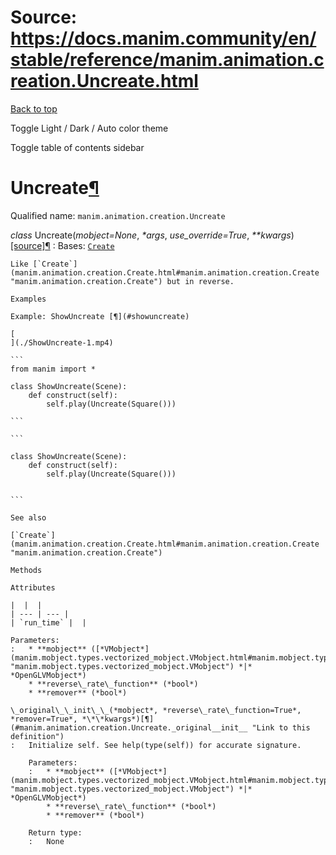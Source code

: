 # Source: https://docs.manim.community/en/stable/reference/manim.animation.creation.Uncreate.html

[Back to top](#)

Toggle Light / Dark / Auto color theme

Toggle table of contents sidebar

Uncreate[¶](#uncreate "Link to this heading")
=============================================

Qualified name: `manim.animation.creation.Uncreate`

*class* Uncreate(*mobject=None*, *\*args*, *use\_override=True*, *\*\*kwargs*)[[source]](../_modules/manim/animation/creation.html#Uncreate)[¶](#manim.animation.creation.Uncreate "Link to this definition")
:   Bases: [`Create`](manim.animation.creation.Create.html#manim.animation.creation.Create "manim.animation.creation.Create")

    Like [`Create`](manim.animation.creation.Create.html#manim.animation.creation.Create "manim.animation.creation.Create") but in reverse.

    Examples

    Example: ShowUncreate [¶](#showuncreate)

    [
    ](./ShowUncreate-1.mp4)

    ```
    from manim import *

    class ShowUncreate(Scene):
        def construct(self):
            self.play(Uncreate(Square()))

    ```

    ```

    class ShowUncreate(Scene):
        def construct(self):
            self.play(Uncreate(Square()))


    ```

    See also

    [`Create`](manim.animation.creation.Create.html#manim.animation.creation.Create "manim.animation.creation.Create")

    Methods

    Attributes

    |  |  |
    | --- | --- |
    | `run_time` |  |

    Parameters:
    :   * **mobject** ([*VMobject*](manim.mobject.types.vectorized_mobject.VMobject.html#manim.mobject.types.vectorized_mobject.VMobject "manim.mobject.types.vectorized_mobject.VMobject") *|* *OpenGLVMobject*)
        * **reverse\_rate\_function** (*bool*)
        * **remover** (*bool*)

    \_original\_\_init\_\_(*mobject*, *reverse\_rate\_function=True*, *remover=True*, *\*\*kwargs*)[¶](#manim.animation.creation.Uncreate._original__init__ "Link to this definition")
    :   Initialize self. See help(type(self)) for accurate signature.

        Parameters:
        :   * **mobject** ([*VMobject*](manim.mobject.types.vectorized_mobject.VMobject.html#manim.mobject.types.vectorized_mobject.VMobject "manim.mobject.types.vectorized_mobject.VMobject") *|* *OpenGLVMobject*)
            * **reverse\_rate\_function** (*bool*)
            * **remover** (*bool*)

        Return type:
        :   None